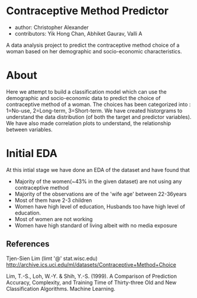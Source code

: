 # Contraceptive Method Predictor
- author: Christopher Alexander
- contributors: Yik Hong Chan, Abhiket Gaurav, Valli A

A data analysis project to predict the contraceptive method choice of a woman based on her demographic and socio-economic characteristics.
# About

Here we attempt to build a classification model which can use the demographic and socio-economic data to predict the choice of contraceptive method of a woman. The choices has been categorized into : 1=No-use, 2=Long-term, 3=Short-term. We have created historgrams to understand the data distribution (of both the target and predictor variables). We have also made correlation plots to understand, the relationship between variables.
# Initial EDA
At this intial stage we have done an EDA of the dataset and have found that 

- Majority of the women(~43% in the given dataset) are not using any contraceptive method
- Majority of the observations are  of the 'wife age' between 22-36years
- Most of them have 2-3 children
- Women have high level of education, Husbands too have high level of education.
- Most of women are not working
- Women have high standard of living albeit with no media exposure

## References 
Tjen-Sien Lim (limt '@' stat.wisc.edu) http://archive.ics.uci.edu/ml/datasets/Contraceptive+Method+Choice

Lim, T.-S., Loh, W.-Y. & Shih, Y.-S. (1999). A Comparison of Prediction Accuracy, Complexity, and Training Time of Thirty-three Old and New Classification Algorithms. Machine Learning. 
